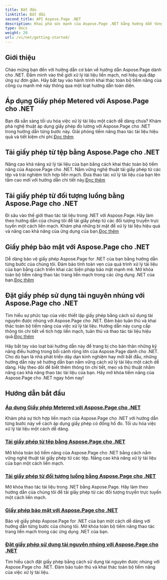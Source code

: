 ```yaml
---
title: Bắt đầu
linktitle: Bắt đầu
second_title: API Aspose.Page .NET
description: Khai phá sức mạnh của Aspose.Page .NET bằng hướng dẫn từng bước. Áp dụng giấy phép được đo lường, tải từ tệp hoặc luồng, giấy phép bảo mật, v.v.
type: docs
weight: 20
url: /vi/net/getting-started/
---
```

## Giới thiệu

Chào mừng bạn đến với hướng dẫn cơ bản về hướng dẫn Aspose.Page dành cho .NET. Đắm mình vào thế giới xử lý tài liệu liền mạch, nơi hiệu quả đáp ứng sự đơn giản. Hãy bắt tay vào hành trình khai thác toàn bộ tiềm năng của công cụ mạnh mẽ này thông qua một loạt hướng dẫn toàn diện.

## Áp dụng Giấy phép Metered với Aspose.Page cho .NET
 Bạn đã sẵn sàng tối ưu hóa việc xử lý tài liệu một cách dễ dàng chưa? Khám phá nghệ thuật áp dụng giấy phép đo lường với Aspose.Page cho .NET trong hướng dẫn từng bước này. Giải phóng tiềm năng thao tác tài liệu hiệu quả và tiết kiệm chi phí.[Đọc thêm](./apply-metered-license/)

## Tải giấy phép từ tệp bằng Aspose.Page cho .NET
Nâng cao khả năng xử lý tài liệu của bạn bằng cách khai thác toàn bộ tiềm năng của Aspose.Page cho .NET. Nắm vững nghệ thuật tải giấy phép từ các tệp và trải nghiệm tích hợp liền mạch. Đưa thao tác xử lý tài liệu của bạn lên tầm cao mới với hướng dẫn chi tiết này.[Đọc thêm](./load-license-from-file/)

## Tải giấy phép từ đối tượng luồng bằng Aspose.Page cho .NET
 Đi sâu vào thế giới thao tác tài liệu trong .NET với Aspose.Page. Hãy làm theo hướng dẫn của chúng tôi để tải giấy phép từ các đối tượng truyền trực tuyến một cách liền mạch. Khám phá những bí mật để xử lý tài liệu hiệu quả và nâng cao khả năng của ứng dụng của bạn.[Đọc thêm](./load-license-from-stream-object/)

## Giấy phép bảo mật với Aspose.Page cho .NET
 Dễ dàng bảo vệ giấy phép Aspose.Page for .NET của bạn bằng hướng dẫn từng bước của chúng tôi. Đảm bảo tính toàn vẹn của quá trình xử lý tài liệu của bạn bằng cách triển khai các biện pháp bảo mật mạnh mẽ. Mở khóa toàn bộ tiềm năng thao tác trang liền mạch trong các ứng dụng .NET của bạn.[Đọc thêm](./secure-license/)

## Đặt giấy phép sử dụng tài nguyên nhúng với Aspose.Page cho .NET
Tìm hiểu sự phức tạp của việc thiết lập giấy phép bằng cách sử dụng tài nguyên được nhúng với Aspose.Page cho .NET. Đảm bảo tuân thủ và khai thác toàn bộ tiềm năng của việc xử lý tài liệu. Hướng dẫn này cung cấp thông tin chi tiết về tích hợp liền mạch, tuân thủ và thao tác tài liệu hiệu quả.[Đọc thêm](./set-license-using-embedded-resource/)

Hãy bắt tay vào loạt bài hướng dẫn này để trang bị cho bản thân những kỹ năng điều hướng trong bối cảnh rộng lớn của Aspose.Page dành cho .NET. Cho dù bạn là nhà phát triển dày dạn kinh nghiệm hay mới bắt đầu, những hướng dẫn này sẽ hướng dẫn bạn nắm vững cách xử lý tài liệu một cách dễ dàng. Hãy theo dõi để biết thêm thông tin chi tiết, mẹo và thủ thuật nhằm nâng cao khả năng thao tác tài liệu của bạn. Hãy mở khóa tiềm năng của Aspose.Page cho .NET ngay hôm nay!
## Hướng dẫn bắt đầu
### [Áp dụng Giấy phép Metered với Aspose.Page cho .NET](./apply-metered-license/)
Khám phá sự tích hợp liền mạch của Aspose.Page cho .NET với hướng dẫn từng bước này về cách áp dụng giấy phép có đồng hồ đo. Tối ưu hóa việc xử lý tài liệu một cách dễ dàng.
### [Tải giấy phép từ tệp bằng Aspose.Page cho .NET](./load-license-from-file/)
Mở khóa toàn bộ tiềm năng của Aspose.Page cho .NET bằng cách nắm vững nghệ thuật tải giấy phép từ các tệp. Nâng cao khả năng xử lý tài liệu của bạn một cách liền mạch.
### [Tải giấy phép từ đối tượng luồng bằng Aspose.Page cho .NET](./load-license-from-stream-object/)
Mở khóa thao tác tài liệu trong .NET bằng Aspose.Page. Hãy làm theo hướng dẫn của chúng tôi để tải giấy phép từ các đối tượng truyền trực tuyến một cách liền mạch.
### [Giấy phép bảo mật với Aspose.Page cho .NET](./secure-license/)
Bảo vệ giấy phép Aspose.Page for .NET của bạn một cách dễ dàng với hướng dẫn từng bước của chúng tôi. Mở khóa toàn bộ tiềm năng thao tác trang liền mạch trong các ứng dụng .NET của bạn.
### [Đặt giấy phép sử dụng tài nguyên nhúng với Aspose.Page cho .NET](./set-license-using-embedded-resource/)
Tìm hiểu cách đặt giấy phép bằng cách sử dụng tài nguyên được nhúng với Aspose.Page cho .NET. Đảm bảo tuân thủ và khai thác toàn bộ tiềm năng của việc xử lý tài liệu.